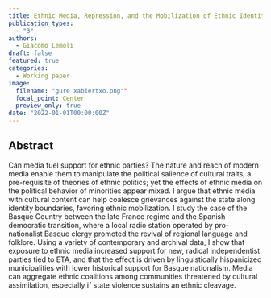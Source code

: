 ```yaml
---
title: Ethnic Media, Repression, and the Mobilization of Ethnic Identity
publication_types:
  - "3"
authors:
  - Giacomo Lemoli
draft: false
featured: true
categories:
  - Working paper
image:
  filename: "gure xabiertxo.png""
  focal_point: Center
  preview_only: true
date: "2022-01-01T00:00:00Z"
---
```


## Abstract

Can media fuel support for ethnic parties? The nature and reach of modern media enable them to manipulate the political salience of cultural traits, a pre-requisite of theories of ethnic politics; yet the effects of ethnic media on the political behavior of minorities appear mixed. I argue that ethnic media with cultural content can help coalesce grievances against the state along identity boundaries, favoring ethnic mobilization. I study the case of the Basque Country between the late Franco regime and the Spanish democratic transition, where a local radio station operated by pro-nationalist Basque clergy promoted the revival of regional language and folklore. Using a variety of contemporary and archival data, I show that exposure to ethnic media increased support for new, radical independentist parties tied to ETA, and that the effect is driven by linguistically hispanicized municipalities with lower historical support for Basque
nationalism. Media can aggregate ethnic coalitions among communities threatened by cultural assimilation, especially if state violence sustains an ethnic cleavage.

